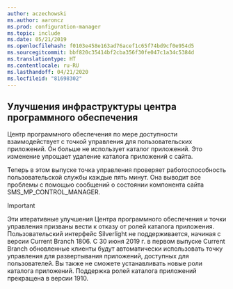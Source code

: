 ```yaml
---
author: aczechowski
ms.author: aaroncz
ms.prod: configuration-manager
ms.topic: include
ms.date: 05/21/2019
ms.openlocfilehash: f0103e458e163ad76acef1c65f74bd9cf0e954d5
ms.sourcegitcommit: bbf820c35414bf2cba356f30fe047c1a34c5384d
ms.translationtype: HT
ms.contentlocale: ru-RU
ms.lasthandoff: 04/21/2020
ms.locfileid: "81698302"
---
```

## <a name="software-center-infrastructure-improvements"></a><a name="bkmk_swctr"></a> Улучшения инфраструктуры центра программного обеспечения

<!--3555950-->

Центр программного обеспечения по мере доступности взаимодействует с точкой управления для пользовательских приложений. Он больше не использует каталог приложений. Это изменение упрощает удаление каталога приложений с сайта.

Теперь в этом выпуске точка управления проверяет работоспособность пользовательской службы каждые пять минут. Она выводит все проблемы с помощью сообщений о состоянии компонента сайта SMS_MP_CONTROL_MANAGER.

> [!Important]  
> Эти итеративные улучшения Центра программного обеспечения и точки управления призваны вести к отказу от ролей каталога приложения. Пользовательский интерфейс Silverlight не поддерживается, начиная с версии Current Branch 1806. С 30 июня 2019 г. в первом выпуске Current Branch обновленные клиенты будут автоматически использовать точку управления для развертывания приложений, доступных для пользователей. Вы также не сможете устанавливать новые роли каталога приложений. Поддержка ролей каталога приложений прекращена в версии 1910.  
